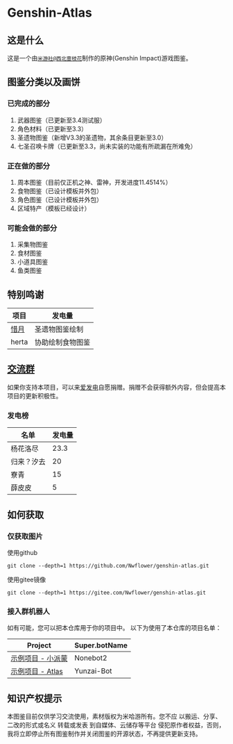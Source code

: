 # Genshin-Atlas
## 这是什么
这是一个由[`米游社@西北壹枝花`](https://bbs.mihoyo.com/ys/accountCenter/postList?id=289918413)制作的原神(Genshin Impact)游戏图鉴。
## 图鉴分类以及画饼
### 已完成的部分
1. 武器图鉴（已更新至3.4测试服）
2. 角色材料（已更新至3.3）
3. 圣遗物图鉴（新增V3.3的圣遗物，其余条目更新至3.0）
4. 七圣召唤卡牌（已更新至3.3，尚未实装的功能有所疏漏在所难免）
### 正在做的部分
1. 周本图鉴（目前仅正机之神、雷神，开发进度11.4514%）
2. 食物图鉴（已设计模板并外包）
3. 角色图鉴（已设计模板并外包）
4. 区域特产（模板已经设计）
### 可能会做的部分
1. 采集物图鉴
2. 食材图鉴
3. 小道具图鉴
4. 鱼类图鉴
## 特别鸣谢
| 项目  | 发电量    |
|-----|--------|
|[惜月](https://github.com/CMHopeSunshine)| 圣遗物图鉴绘制 |
|herta| 协助绘制食物图鉴 |

## [交流群](https://qm.qq.com/cgi-bin/qm/qr?k=XOTZhBWpv68F1sfsMIzKJpg28NBPKJgg&jump_from=webapi&authKey=/XagQoLiUhOi+t67MCkWOSRLlXe+ywVmrkCHdoD3CjwqNzAUYspTrqYklkwb3W0R)

如果你支持本项目，可以来[爱发电](https://afdian.net/a/Nwflower)自愿捐赠。捐赠不会获得额外内容，但会提高本项目的更新积极性。
### 发电榜
| 名单| 发电量 |
|---------|------|
| 杨花洛尽 | 23.3 |
| 归来？汐去 | 20   |
| 寮青   | 15   |
| 薛皮皮| 5 |


## 如何获取

### 仅获取图片
使用github
```
git clone --depth=1 https://github.com/Nwflower/genshin-atlas.git
```
使用gitee镜像
```
git clone --depth=1 https://gitee.com/Nwflower/genshin-atlas.git
```
### 接入群机器人

如有可能，您可以把本仓库用于你的项目中。
以下为使用了本仓库的项目名单：

| Project | Super.botName |
|------|----------|
| [示例项目 - 小派蒙](https://github.com/CMHopeSunshine/LittlePaimon) | Nonebot2 |
| [示例项目 - Atlas](https://github.com/Nwflower/atlas)        | Yunzai-Bot |


## 知识产权提示
本图鉴目前仅供学习交流使用，素材版权为米哈游所有。您不应 以搬运、分享、二改的形式或名义 转载或发表 到自媒体、云储存等平台 侵犯原作者权益，否则，我将立即停止所有图鉴制作并关闭图鉴的开源状态，不再提供更新支持。